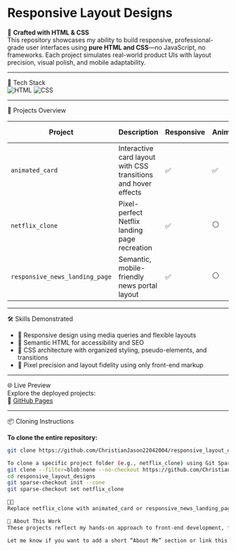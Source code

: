 Responsive Layout Designs
=========================

🎨 **Crafted with HTML & CSS**  
This repository showcases my ability to build responsive, professional-grade user interfaces using **pure HTML and CSS**—no JavaScript, no frameworks. Each project simulates real-world product UIs with layout precision, visual polish, and mobile adaptability.

---

🧰 Tech Stack  
![HTML](https://img.shields.io/badge/HTML5-%23E34F26.svg?style=flat&logo=html5&logoColor=white)
![CSS](https://img.shields.io/badge/CSS3-%231572B6.svg?style=flat&logo=css3&logoColor=white)

---

📁 Projects Overview

| Project                          | Description                                                                 | Responsive | Animation | Layout Fidelity |
|----------------------------------|-----------------------------------------------------------------------------|------------|-----------|-----------------|
| `animated_card`                  | Interactive card layout with CSS transitions and hover effects              | ✅         | ✅        | ⚪              |
| `netflix_clone`                  | Pixel-perfect Netflix landing page recreation                              | ✅         | ⚪        | ✅              |
| `responsive_news_landing_page`  | Semantic, mobile-friendly news portal layout                               | ✅         | ⚪        | ✅              |

---

🛠️ Skills Demonstrated

- 📱 Responsive design using media queries and flexible layouts  
- 🧠 Semantic HTML for accessibility and SEO  
- 🎨 CSS architecture with organized styling, pseudo-elements, and transitions  
- 🧩 Pixel precision and layout fidelity using only front-end markup  

---

🌐 Live Preview  
Explore the deployed projects:  
🔗 [GitHub Pages](https://christianjason22042004.github.io/responsive_layout_designs)

---

📦 Cloning Instructions

**To clone the entire repository:**

```bash
git clone https://github.com/ChristianJason22042004/responsive_layout_designs.git

To clone a specific project folder (e.g., netflix_clone) using Git Sparse Checkout:
git clone --filter=blob:none --no-checkout https://github.com/ChristianJason22042004/responsive_layout_designs.git
cd responsive_layout_designs
git sparse-checkout init --cone
git sparse-checkout set netflix_clone


Replace netflix_clone with animated_card or responsive_news_landing_page to clone other folders.

📌 About This Work
These projects reflect my hands-on approach to front-end development, focusing on clarity, layout mastery, and real-world UI simulation. Built without JavaScript to emphasize the power and flexibility of HTML and CSS alone.

Let me know if you want to add a short “About Me” section or link this to your portfolio or LinkedIn. I can help you phrase it to match your style and goals.

